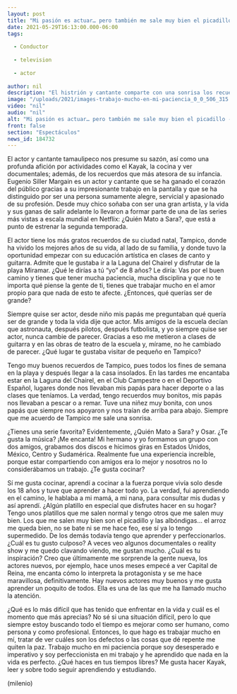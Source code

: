 ```yaml
---
layout: post
title: "Mi pasión es actuar… pero también me sale muy bien el picadillo -  Eugenio Siller"
date: 2021-05-29T16:13:00.000-06:00
tags:
  
  - Conductor
  
  - television
  
  - actor
  
author: nil
description: "El histrión y cantante comparte con una sonrisa los recuerdos que tiene de su ciudad natal, Tampico, y confiesa que los reality están entre sus gustos culposos; el protagonista de ¿Quién mató a Sara? se declara perfeccionista incorregible."
image: "/uploads/2021/images-trabajo-mucho-en-mi-paciencia_0_0_506_315.jpg"
video: "nil"
audio: "nil"
alt: "Mi pasión es actuar… pero también me sale muy bien el picadillo -  Eugenio Siller"
front: false
section: "Espectáculos"
news_id: 184732
---
```


El actor y cantante tamaulipeco nos presume su sazón, así como una profunda afición por actividades como el Kayak, la cocina y ver documentales; además, de los recuerdos que más atesora de su infancia. Eugenio Siller Margain es un actor y cantante que se ha ganado el corazón del público gracias a su impresionante trabajo en la pantalla y que se ha distinguido por ser una persona sumamente alegre, servicial y apasionado de su profesión. Desde muy chico soñaba con ser una gran artista, y la vida y sus ganas de salir adelante lo llevaron a formar parte de una de las series más vistas a escala mundial en Netflix: ¿Quién Mato a Sara?, que está a punto de estrenar la segunda temporada. 

El actor tiene los más gratos recuerdos de su ciudad natal, Tampico, donde ha vivido los mejores años de su vida, al lado de su familia, y donde tuvo la oportunidad empezar con su educación artística en clases de canto y guitarra. Admite que le gustaba ir a la Laguna del Chairel y disfrutar de la playa Miramar. ¿Qué le dirías a tú “yo” de 8 años? Le diría: Vas por el buen camino y tienes que tener mucha paciencia, mucha disciplina y que no te importa qué piense la gente de ti, tienes que trabajar mucho en el amor propio para que nada de esto te afecte. ¿Entonces, qué querías ser de grande? 

Siempre quise ser actor, desde niño mis papás me preguntaban qué quería ser de grande y toda la vida dije que actor. Mis amigos de la escuela decían que astronauta, después pilotos, después futbolista, y yo siempre quise ser actor, nunca cambie de parecer. Gracias a eso me metieron a clases de guitarra y en las obras de teatro de la escuela y, mírame, no he cambiado de parecer. ¿Qué lugar te gustaba visitar de pequeño en Tampico? 

Tengo muy buenos recuerdos de Tampico, pues todos los fines de semana en la playa y después llegar a la casa insolados. En las tardes me encantaba estar en la Laguna del Chairel, en el Club Campestre o en el Deportivo Español, lugares donde nos llevaban mis papás para hacer deporte o a las clases que teníamos. La verdad, tengo recuerdos muy bonitos, mis papás nos llevaban a pescar o a remar. Tuve una niñez muy bonita, con unos papás que siempre nos apoyaron y nos traían de arriba para abajo. Siempre que me acuerdo de Tampico me sale una sonrisa. 

¿Tienes una serie favorita? Evidentemente, ¿Quién Mato a Sara? y Osar. ¿Te gusta la música? ¡Me encanta! Mi hermano y yo formamos un grupo con dos amigos, grabamos dos discos e hicimos giras en Estados Unidos, México, Centro y Sudamérica. Realmente fue una experiencia increíble, porque estar compartiendo con amigos era lo mejor y nosotros no lo considerábamos un trabajo. ¿Te gusta cocinar? 

Sí me gusta cocinar, aprendí a cocinar a la fuerza porque vivía solo desde los 18 años y tuve que aprender a hacer todo yo. La verdad, fui aprendiendo en el camino, le hablaba a mi mamá, a mi nana, para consultar mis dudas y así aprendí. ¿Algún platillo en especial que disfrutes hacer en su hogar? Tengo unos platillos que me salen normal y tengo otros que me salen muy bien. Los que me salen muy bien son el picadillo y las albóndigas… el arroz me queda bien, no se bate ni se me hace feo, ese sí ya lo tengo supermedido. De los demás todavía tengo que aprender y perfeccionarlos. ¿Cuál es tu gusto culposo? 
A veces veo algunos documentales o reality show y me quedo clavando viendo, me gustan mucho. 
¿Cuál es tu inspiración? Creo que últimamente me sorprende la gente nueva, los actores nuevos, por ejemplo, hace unos meses empecé a ver Capital de Reina, me encanta cómo lo interpreta la protagonista y se me hace maravillosa, definitivamente. Hay nuevos actores muy buenos y me gusta aprender un poquito de todos. Ella es una de las que me ha llamado mucho la atención. 

¿Qué es lo más difícil que has tenido que enfrentar en la vida y cuál es el momento que más aprecias? 
No sé si una situación difícil, pero lo que siempre estoy buscando todo el tiempo es mejorar como ser humano, como persona y como profesional. Entonces, lo que hago es trabajar mucho en mí, tratar de ver cuáles son los defectos o las cosas que dé repente me quiten la paz. Trabajo mucho en mi paciencia porque soy desesperado e imperativo y soy perfeccionista en mi trabajo y he aprendido que nada en la vida es perfecto. 
¿Qué haces en tus tiempos libres? Me gusta hacer Kayak, leer y sobre todo seguir aprendiendo y estudiando. 

(milenio)